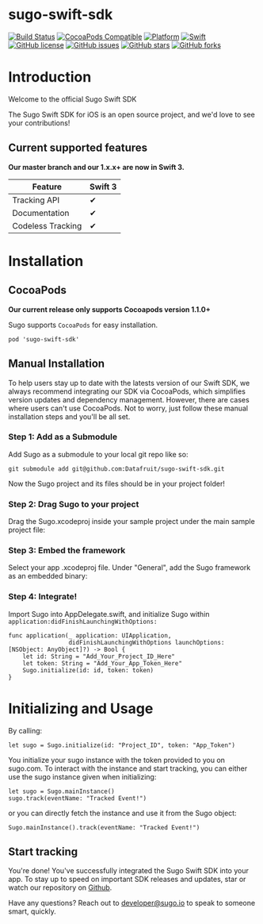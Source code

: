 # sugo-swift-sdk


[![Build Status](https://travis-ci.org/Datafruit/sugo-swift-sdk.svg?branch=master)](https://travis-ci.org/Datafruit/sugo-swift-sdk)
[![CocoaPods Compatible](http://img.shields.io/cocoapods/v/sugo-swift-sdk.svg)](https://cocoapods.org/pods/sugo-swift-sdk)
[![Platform](https://img.shields.io/badge/Platform-iOS%208.0+-66CCFF.svg)](https://cocoapods.org/pods/sugo-swift-sdk)
[![Swift](https://img.shields.io/badge/Swift-3.0-orange.svg)](https://swift.org)
[![GitHub license](https://img.shields.io/badge/license-Apache%202-blue.svg)](https://raw.githubusercontent.com/Datafruit/sugo-swift-sdk/master/LICENSE)
[![GitHub issues](https://img.shields.io/github/issues/Datafruit/sugo-swift-sdk.svg)](https://github.com/Datafruit/sugo-swift-sdk/issues)
[![GitHub stars](https://img.shields.io/github/stars/Datafruit/sugo-swift-sdk.svg)](https://github.com/Datafruit/sugo-swift-sdk/stargazers)
[![GitHub forks](https://img.shields.io/github/forks/Datafruit/sugo-swift-sdk.svg)](https://github.com/Datafruit/sugo-swift-sdk/network)

# Introduction

Welcome to the official Sugo Swift SDK

The Sugo Swift SDK for iOS is an open source project, and we'd love to see your contributions! 
<!-- 
If you are using Objective-C, we recommend using our **[Objective-C Library](https://github.com/sugo/sugo-iphone)**.
 -->
## Current supported features

**Our master branch and our 1.x.x+ are now in Swift 3.**

| Feature      | Swift 3 | 
| -------      | ------------- | 
| Tracking API |       ✔       |
| Documentation|       ✔       |
| Codeless Tracking |       ✔        |
# Installation

## CocoaPods

**Our current release only supports Cocoapods version 1.1.0+**

Sugo supports `CocoaPods` for easy installation.
<!-- To Install, see our **[swift integration guide »](https://sugo.io/help/reference/swift)** -->

`pod 'sugo-swift-sdk'`
<!-- 
## Carthage

Sugo also supports `Carthage` to package your dependencies as a framework. Include the following dependency in your Cartfile:

`github "sugo/sugo-swift-sdk"`

Check out the **[Carthage docs »](https://github.com/Carthage/Carthage#if-youre-building-for-ios-tvos-or-watchos)** for more info. 
 -->
## Manual Installation

To help users stay up to date with the latests version of our Swift SDK, we always recommend integrating our SDK via CocoaPods, which simplifies version updates and dependency management. However, there are cases where users can't use CocoaPods. Not to worry, just follow these manual installation steps and you'll be all set.

### Step 1: Add as a Submodule

Add Sugo as a submodule to your local git repo like so:

```
git submodule add git@github.com:Datafruit/sugo-swift-sdk.git
```

Now the Sugo project and its files should be in your project folder! 

### Step 2: Drag Sugo to your project

Drag the Sugo.xcodeproj inside your sample project under the main sample project file:

<!-- ![alt text](http://images.mxpnl.com/docs/2016-07-19%2023:34:02.724663-Screen%20Shot%202016-07-19%20at%204.33.34%20PM.png) -->

### Step 3: Embed the framework

Select your app .xcodeproj file. Under "General", add the Sugo framework as an embedded binary:

<!-- ![alt text](http://images.mxpnl.com/docs/2016-07-19%2023:31:29.237158-add_framework.png) -->

### Step 4: Integrate!

Import Sugo into AppDelegate.swift, and initialize Sugo within `application:didFinishLaunchingWithOptions:`
<!-- ![alt text](http://images.mxpnl.com/docs/2016-07-19%2023:27:03.724972-Screen%20Shot%202016-07-18%20at%207.16.51%20PM.png) -->

```
func application(_ application: UIApplication,
                 didFinishLaunchingWithOptions launchOptions: [NSObject: AnyObject]?) -> Bool {
    let id: String = "Add_Your_Project_ID_Here"
    let token: String = "Add_Your_App_Token_Here"
    Sugo.initialize(id: id, token: token)
}
```

# Initializing and Usage

By calling:
```
let sugo = Sugo.initialize(id: "Project_ID", token: "App_Token")
```

You initialize your sugo instance with the token provided to you on sugo.com.
To interact with the instance and start tracking, you can either use the sugo instance given when initializing:
```
let sugo = Sugo.mainInstance()
sugo.track(eventName: "Tracked Event!")
```
or you can directly fetch the instance and use it from the Sugo object:
```
Sugo.mainInstance().track(eventName: "Tracked Event!")
```

## Start tracking

You're done! You've successfully integrated the Sugo Swift SDK into your app. To stay up to speed on important SDK releases and updates, star or watch our repository on [Github](https://github.com/Datafruit/sugo-swift-sdk.git).

Have any questions? Reach out to [developer@sugo.io](developer@sugo.io) to speak to someone smart, quickly.
